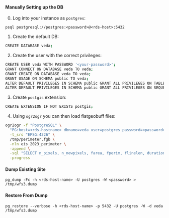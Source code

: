 #### Manually Setting up the DB

0. Log into your instance as `postgres`:

`psql postgresql://postgres:<password>@<rds-host>:5432`

1. Create the default DB:

```bash
CREATE DATABASE veda;
```

2. Create the user with the correct privileges:

```bash
CREATE USER veda WITH PASSWORD '<your-password>';
GRANT CONNECT ON DATABASE veda TO veda;
GRANT CREATE ON DATABASE veda TO veda;
GRANT USAGE ON SCHEMA public TO veda;
ALTER DEFAULT PRIVILEGES IN SCHEMA public GRANT ALL PRIVILEGES ON TABLES TO veda;
ALTER DEFAULT PRIVILEGES IN SCHEMA public GRANT ALL PRIVILEGES ON SEQUENCES TO veda;
```

3. Create `postgis` extension:

```bash
CREATE EXTENSION IF NOT EXISTS postgis;
```

4. Using `ogr2ogr` you can then load flatgeobuff files:

```bash
ogr2ogr -f "PostgreSQL" \
  "PG:host=<rds-hostname> dbname=veda user=postgres password=<password>" \
  -t_srs "EPSG:4326" \
  /tmp/perimeter.fgb \
  -nln eis_2023_perimeter \
  -append \
  -sql "SELECT n_pixels, n_newpixels, farea, fperim, flinelen, duration, pixden, meanFRP, isactive, t_ed as t, fireID as fid from perimeter" \
  -progress
```

#### Dump Existing Site

`pg_dump -Fc -h <rds-host-name> -U postgres -W <password> > /tmp/wfs3.dump`

#### Restore From Dump

`pg_restore --verbose -h <rds-host-name> -p 5432 -U postgres -W -d veda /tmp/wfs3.dump`